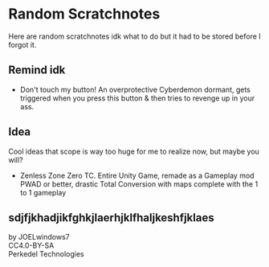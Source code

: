 # Random Scratchnotes

Here are random scratchnotes idk what to do but it had to be stored before I forgot it.

## Remind idk

- Don't touch my button! An overprotective Cyberdemon dormant, gets triggered when you press this button & then tries to revenge up in your ass.

## Idea

Cool ideas that scope is way too huge for me to realize now, but maybe you will?

- Zenless Zone Zero TC. Entire Unity Game, remade as a Gameplay mod PWAD or better, drastic Total Conversion with maps complete with the 1 to 1 gameplay

## sdjfjkhadjikfghkjlaerhjklfhaljkeshfjklaes

by JOELwindows7  
CC4.0-BY-SA  
Perkedel Technologies